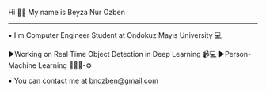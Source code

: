 Hi 👋🏻 My name is Beyza Nur Ozben

--------------------------------
▪ I'm Computer Engineer Student at Ondokuz Mayıs University 💻

▶Working on Real Time Object Detection in Deep Learning 📹💻
▶Person-Machine Learning 👩🏻‍💻-⚙

▪ You can contact me at bnozben@gmail.com
